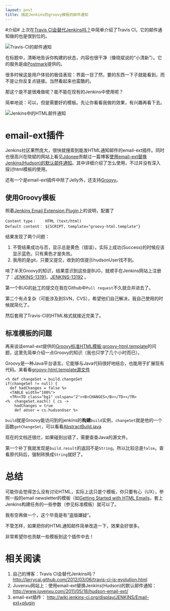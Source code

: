 ```yaml
---
layout: post
title: 搞定Jenkins的groovy模板的邮件通知
---
```


#介绍#
上次在[Travis CI会替代Jenkins吗？](http://larrycai.github.com/2012/03/06/travis-ci-is-evolution.html)中简单介绍了Travis CI，它的邮件通知做的也是很到位的。

![Travis-CI的邮件通知][img-travis-ci-email]

在标题中，清晰地告诉你构建的状态，内容也很干净（像晓斌说的“小清新”）。它的服务是由[Postmark](http://postmarkapp.com/)提供的。

很多时候这是用户体验的极佳表现：界面一目了然，要的东西一下子就能看到，而不是让你反复点链接。当然看起来也蛮酷的。

那这个是不是很难做呢？能不能在现有的Jenkins中使用呢？

简单地说：可以，但是需要好的模板。先让你看看我做的效果，有兴趣再看下去。

![Jenkins中的HTML邮件通知][img-groovy-email]

# email-ext插件 #
Jenkins社区果然庞大，很快就搜索到能发HTML通知邮件的email-ext插件。同时也很高兴在晓斌的网站上看见[Jdonee](http://www.jdonee.com/)贡献过一篇博客[使用email-ext替换Jenkins(Hudson)的默认邮件通知](http://www.juvenxu.com/2011/05/18/hudson-email-ext/)。其中详细介绍了怎么使用，不过并没有深入探讨html模板的使用。

还有一个是email-ext插件中除了Jelly外，还支持[Groovy](groovy.codehaus.org/)。

## 使用Groovy模板 ##
照着[Jenkins Email Extension Plugin](http://wiki.jenkins-ci.org/display/JENKINS/Email-ext+plugin)上的说明，配置了

    Content type：    HTML (text/html)
    Default content： ${SCRIPT, template="groovy-html.template"}

结果发现了两个问题：

  1. 不管结果成功与否，显示总是黄色（错误）。实际上成功(Success)的时候应该显示蓝色，只有黄色才是失败。
  2. 我用的是git，只要又提交，收到的信提示hudsonUser找不到。
  
啃了半天Groovy的知识，结果意识到这些是BUG，就顺手在Jenkins网站上注册了：[JENKINS-13191](https://issues.jenkins-ci.org/browse/JENKINS-13191)，[JENKINS-13192](https://issues.jenkins-ci.org/browse/JENKINS-13192) 。

第一个BUG的[补丁](https://github.com/jenkinsci/email-ext-plugin/pull/28)的提交在我在Github中`Pull request`不久就合并进去了。

第二个有点复杂（可能涉及到SVN，CVS），希望他们自己解决，我自己使用的时候就简化了。

然后套用了Travis-CI的HTML格式就接近完美了。

## 标准模板的问题 ##

再来谈谈email-ext提供的[Groovy标准HTML模板:groovy-html.template](https://github.com/jenkinsci/email-ext-plugin/blob/master/src/main/resources/hudson/plugins/emailext/templates/groovy-html.template)的问题，这里先简单介绍一点Groovy的知识（我也只学了几个小时而已）。

Groovy是一种Java平台语言。它能够与Java代码很好地结合，也能用于扩展现有代码。来看看[groovy-html.template源文件](https://github.com/jenkinsci/email-ext-plugin/blob/master/src/main/resources/hudson/plugins/emailext/templates/groovy-html.template)

    <% def changeSet = build.changeSet
    if(changeSet != null) {
	  def hadChanges = false %>
	  <TABLE width="100%">
      <TR><TD class="bg1" colspan="2"><B>CHANGES</B></TD></TR>
    <% 	changeSet.each() { cs ->
		hadChanges = true
		def aUser = cs.hudsonUser %>	

`build`就是Groovy能访问到的jenkins的**构建**`build`实例，`changeSet`就是他的一个函数`getChangeSet`，可以看看[AbstractBuild.java](https://github.com/jenkinsci/jenkins/blob/master/core/src/main/java/hudson/model/AbstractBuild.java#L767)

现在的文档还很烂，如果碰到出错了，需要查查Java的源文件。

第一个补丁我就发现是`build.result`的返回不是`String`。所以比较总是`false`。查看原代码后，强制转换成`String`就好了。

# 总结 #
可能你会觉得怎么没有讨论HTML，实际上这只是个模板，你只要有心（UX），参照一般的email newsletter的模板（如[Getting Started with HTML Emails](http://net.tutsplus.com/tutorials/html-css-techniques/getting-started-with-html-emails/)，套上Jenkins构建任务的一些参数（参见标准模板）就可以了。

我有空再做一个，这个毕竟是有“盗版嫌疑”。

不管怎样，如果把你的HTML通知邮件简单改造一下，效果会好很多。

非常希望你也贡献一些模板到这个插件中去！

# 相关阅读 #
 1. 自己的博客：Travis CI会替代Jenkins吗？<http://larrycai.github.com/2012/03/06/travis-ci-is-evolution.html>
 2. Juvenxu网站上：使用email-ext替换Jenkins(Hudson)的默认邮件通知：<http://www.juvenxu.com/2011/05/18/hudson-email-ext/>
 3. email-ext插件： <http://wiki.jenkins-ci.org/display/JENKINS/Email-ext+plugin>
 
  [img-travis-ci-email]: http://larrycai.github.com/images/travis-ci-email.png
  [img-groovy-email]: http://larrycai.github.com/images/groovy-email.png